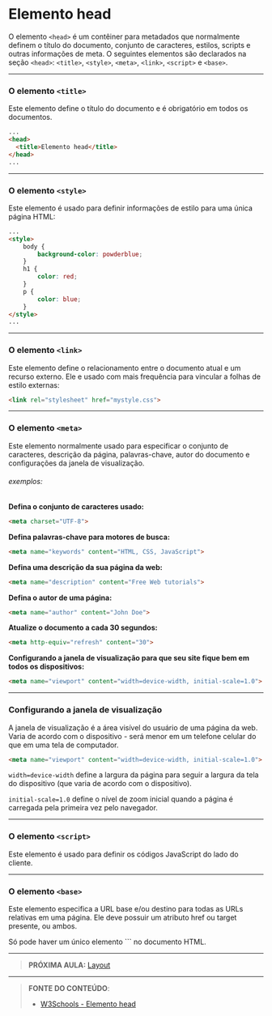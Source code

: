 # Elemento head



O elemento `<head>` é um contêiner para metadados que normalmente definem o título do documento, conjunto de caracteres, estilos, scripts e outras informações de meta.  O seguintes elementos são declarados na seção `<head>`: `<title>`, `<style>`, `<meta>`, `<link>`, `<script>` e `<base>`.

---

### O elemento `<title>`

Este elemento define o título do documento e  é obrigatório em todos os documentos.

``` html
...
<head>
  <title>Elemento head</title>
</head>
...
```

---

### O elemento `<style>`

Este elemento é usado para definir informações de estilo para uma única página HTML:

``` html
...
<style>
    body {
        background-color: powderblue;
    }
    h1 {
        color: red;
    }
    p {
        color: blue;
    }
</style>
...
```

---

### O elemento `<link>`

Este elemento define o relacionamento entre o documento atual e um recurso externo. Ele e usado com mais frequência para vincular a folhas de estilo externas:

``` html
<link rel="stylesheet" href="mystyle.css">
```

---

### O elemento `<meta>`

Este elemento normalmente usado para especificar o conjunto de caracteres, descrição da página, palavras-chave, autor do documento e configurações da janela de visualização.

###### exemplos:

**Defina o conjunto de caracteres usado:**

``` HTML
<meta charset="UTF-8">
```

**Defina palavras-chave para motores de busca:**

``` html
<meta name="keywords" content="HTML, CSS, JavaScript">
```

**Defina uma descrição da sua página da web:**

``` html
<meta name="description" content="Free Web tutorials">
```

**Defina o autor de uma página:**

``` html
<meta name="author" content="John Doe">
```

**Atualize o documento a cada 30 segundos:**

``` html
<meta http-equiv="refresh" content="30">
```

**Configurando a janela de visualização para que seu site fique bem em todos os dispositivos:**

``` html
<meta name="viewport" content="width=device-width, initial-scale=1.0">
```

----

### Configurando a janela de visualização

A janela de visualização é a área visível do usuário de uma página da web. Varia de acordo com o dispositivo - será menor em um telefone celular do que em uma tela de computador.

```` html
<meta name="viewport" content="width=device-width, initial-scale=1.0">
````

`width=device-width` define a largura da página para seguir a largura da tela do dispositivo (que varia de acordo com o dispositivo).

`initial-scale=1.0` define o nível de zoom inicial quando a página é carregada pela primeira vez pelo navegador.

---

### O elemento `<script>`

Este elemento é usado para definir os códigos JavaScript do lado do cliente.

---

### O elemento `<base>`

Este elemento especifica a URL base e/ou destino para todas as URLs relativas em uma página. Ele deve possuir um atributo href ou target presente, ou ambos. 

Só pode haver um único elemento ``<base>` no documento HTML.

---

> **PRÓXIMA AULA:** [Layout](../2.13-elementos-e-tecnicas-de-layout)

***


> **FONTE DO CONTEÚDO**:
>
> - [W3Schools - Elemento head](https://www.w3schools.com/html/html_head.asp)

